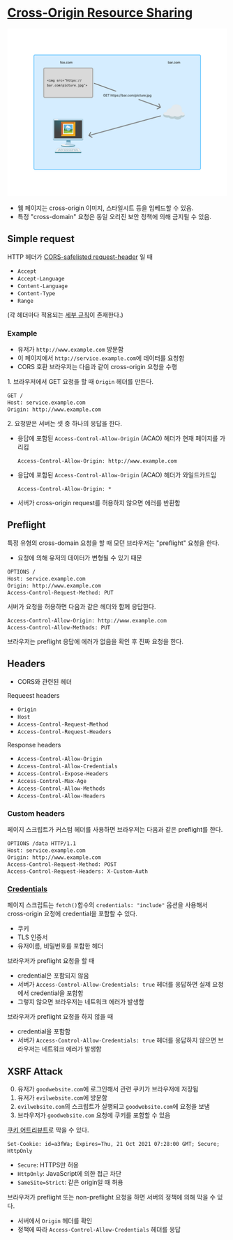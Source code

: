 # [Cross-Origin Resource Sharing](https://en.wikipedia.org/wiki/Cross-origin_resource_sharing)

![get](./assets/cors-get.png)

- 웹 페이지는 cross-origin 이미지, 스타일시트 등을 임베드할 수 있음.
- 특정 "cross-domain" 요청은 동일 오리진 보안 정책에 의해 금지될 수 있음.

## Simple request
HTTP 헤더가 [CORS-safelisted request-header](https://developer.mozilla.org/en-US/docs/Glossary/CORS-safelisted_request_header) 일 때
- `Accept`
- `Accept-Language`
- `Content-Language`
- `Content-Type`
- `Range`

(각 헤더마다 적용되는 [세부 규칙](https://developer.mozilla.org/en-US/docs/Glossary/CORS-safelisted_request_header#additional_restrictions)이 존재한다.)


### Example
- 유저가 `http://www.example.com` 방문함
- 이 페이지에서 `http://service.example.com`에 데이터를 요청함
- CORS 호환 브라우저는 다음과 같이 cross-origin 요청을 수행

1\. 브라우저에서 GET 요청을 할 때 `Origin` 헤더를 만든다.
```
GET /
Host: service.example.com
Origin: http://www.example.com
```

2\. 요청받은 서버는 셋 중 하나의 응답을 한다.

- 응답에 포함된 `Access-Control-Allow-Origin` (ACAO) 헤더가 현재 페이지를 가리킴
  ```
  Access-Control-Allow-Origin: http://www.example.com
  ```

- 응답에 포함된 `Access-Control-Allow-Origin` (ACAO) 헤더가 와일드카드임
  ```
  Access-Control-Allow-Origin: *
  ```

- 서버가 cross-origin request를 허용하지 않으면 에러를 반환함



## Preflight
특정 유형의 cross-domain 요청을 할 때 모던 브라우저는 "preflight" 요청을 한다.
- 요청에 의해 유저의 데이터가 변형될 수 있기 때문

```
OPTIONS /
Host: service.example.com
Origin: http://www.example.com
Access-Control-Request-Method: PUT
```

서버가 요청을 허용하면 다음과 같은 헤더와 함께 응답한다.
```
Access-Control-Allow-Origin: http://www.example.com
Access-Control-Allow-Methods: PUT
```

브라우저는 preflight 응답에 에러가 없음을 확인 후 진짜 요청을 한다.



## Headers
- CORS와 관련된 헤더

Requeest headers
- `Origin`
- `Host`
- `Access-Control-Request-Method`
- `Access-Control-Request-Headers`

Response headers
- `Access-Control-Allow-Origin`
- `Access-Control-Allow-Credentials`
- `Access-Control-Expose-Headers`
- `Access-Control-Max-Age`
- `Access-Control-Allow-Methods`
- `Access-Control-Allow-Headers`

### Custom headers
페이지 스크립트가 커스텀 헤더를 사용하면 브라우저는 다음과 같은 preflight를 한다.
```
OPTIONS /data HTTP/1.1
Host: service.example.com
Origin: http://www.example.com
Access-Control-Request-Method: POST
Access-Control-Request-Headers: X-Custom-Auth
```

### [Credentials](https://developer.mozilla.org/en-US/docs/Web/HTTP/Reference/Headers/Access-Control-Allow-Credentials)
페이지 스크립트는 `fetch()`함수의 `credentials: "include"` 옵션을 사용해서 cross-origin 요청에 credential을 포함할 수 있다.
- 쿠키
- TLS 인증서
- 유저이름, 비밀번호를 포함한 헤더

브라우저가 preflight 요청을 할 때
- credential은 포함되지 않음
- 서버가 `Access-Control-Allow-Credentials: true` 헤더를 응답하면 실제 요청에서 credential을 포함함
- 그렇지 않으면 브라우저는 네트워크 에러가 발생함

브라우저가 preflight 요청을 하지 않을 때
- credential을 포함함
- 서버가 `Access-Control-Allow-Credentials: true` 헤더를 응답하지 않으면 브라우저는 네트워크 에러가 발생함



## XSRF Attack
0. 유저가 `goodwebsite.com`에 로그인해서 관련 쿠키가 브라우저에 저장됨
1. 유저가 `evilwebsite.com`에 방문함
2. `evilwebsite.com`의 스크립트가 실행되고 `goodwebsite.com`에 요청을 보냄
3. 브라우저가 `goodwebsite.com` 요청에 쿠키를 포함할 수 있음

[쿠키 어트리뷰트](https://developer.mozilla.org/en-US/docs/Web/HTTP/Guides/Cookies#security)로 막을 수 있다.
```
Set-Cookie: id=a3fWa; Expires=Thu, 21 Oct 2021 07:28:00 GMT; Secure; HttpOnly
```
- `Secure`: HTTPS만 허용
- `HttpOnly`: JavaScript에 의한 접근 차단
- `SameSite=Strict`: 같은 origin일 때 허용

브라우저가 preflight 또는 non-preflight 요청을 하면 서버의 정책에 의해 막을 수 있다.
- 서버에서 `Origin` 헤더를 확인
- 정책에 따라 `Access-Control-Allow-Credentials` 헤더를 응답
